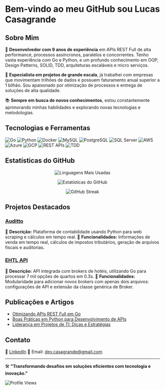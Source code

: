 # Bem-vindo ao meu GitHub sou Lucas Casagrande

## Sobre Mim

🎯 **Desenvolvedor com 9 anos de experiência** em APIs REST Full de alta performance, processos assíncronos, paralelos e concorrentes. Tenho vasta experiência com Go e Python, e um profundo conhecimento em OOP, Design Patterns, SOLID, TDD, arquiteturas escaláveis e micro serviços.

🚀 **Especialista em projetos de grande escala**, já trabalhei com empresas que movimentam trilhões de dados e possuem faturamento anual superior a 1 bilhão. Sou apaixonado por otimização de processos e entrega de soluções de alta qualidade.

📚 **Sempre em busca de novos conhecimentos**, estou constantemente aprimorando minhas habilidades e explorando novas tecnologias e metodologias.

## Tecnologias e Ferramentas

![Go](https://img.shields.io/badge/Go-00ADD8?style=for-the-badge&logo=go&logoColor=white)
![Python](https://img.shields.io/badge/Python-3776AB?style=for-the-badge&logo=python&logoColor=white)
![Docker](https://img.shields.io/badge/Docker-2496ED?style=for-the-badge&logo=docker&logoColor=white)
![MySQL](https://img.shields.io/badge/MySQL-4479A1?style=for-the-badge&logo=mysql&logoColor=white)
![PostgreSQL](https://img.shields.io/badge/PostgreSQL-336791?style=for-the-badge&logo=postgresql&logoColor=white)
![SQL Server](https://img.shields.io/badge/SQL%20Server-CC2927?style=for-the-badge&logo=microsoft-sql-server&logoColor=white)
![AWS](https://img.shields.io/badge/AWS-232F3E?style=for-the-badge&logo=amazon-aws&logoColor=white)
![Azure](https://img.shields.io/badge/Azure-0078D4?style=for-the-badge&logo=microsoft-azure&logoColor=white)
![GCP](https://img.shields.io/badge/GCP-4285F4?style=for-the-badge&logo=google-cloud&logoColor=white)
![REST APIs](https://img.shields.io/badge/REST%20APIs-FF6C37?style=for-the-badge&logo=rest&logoColor=white)
![TDD](https://img.shields.io/badge/TDD-5C2D91?style=for-the-badge&logo=tdd&logoColor=white)

## Estatísticas do GitHub

<p align="center">
  <img src="https://github-readme-stats.vercel.app/api/top-langs/?username=Casagrande-Lucas&layout=compact&theme=radical&title_color=ff69b4&text_color=ffffff&bg_color=151515" alt="Linguagens Mais Usadas" />
</p>

<p align="center">
  <img src="https://github-readme-stats.vercel.app/api?username=Casagrande-Lucas&show_icons=true&theme=radical&count_private=true&custom_title=Lucas%20Casagrande's%20GitHub%20Stats&title_color=ff69b4&text_color=ffffff&icon_color=ff69b4&bg_color=151515" alt="Estatísticas do GitHub" />
</p>

<p align="center">
  <img src="https://github-readme-streak-stats.herokuapp.com/?user=Casagrande-Lucas&theme=radical&background=151515&ring=ff69b4&fire=ff69b4&currStreakLabel=ffffff&sideLabels=ffffff" alt="GitHub Streak" />
</p>

## Projetos Destacados

### [Auditto](https://github.com/Casagrande-Lucas/#)
🔧 **Descrição:** Plataforma de contabilidade usando Python para web scraping e cálculos em tempo real.
📌 **Funcionalidades:** Informações de venda em tempo real, cálculos de impostos tributários, geração de arquivos fiscais e auditorias.

### [EHTL API](https://github.com/Casagrande-Lucas/#)
🔧 **Descrição:** API integrada com brokers de hotéis, utilizando Go para processar 7 mil opções de quartos em 0.3s.
📌 **Funcionalidades:** Modularidade para adicionar novos brokers com apenas dois arquivos: configurações de API e extensão da classe genérica de Broker.

## Publicações e Artigos

- [Otimizando APIs REST Full em Go](https://medium.com/@casagrande-lucas/otimizando-apis-rest-full-em-go)
- [Boas Práticas em Python para Desenvolvimento de APIs](https://medium.com/@casagrande-lucas/boas-pr%C3%A1ticas-em-python-para-desenvolvimento-de-apis)
- [Liderança em Projetos de TI: Dicas e Estratégias](https://medium.com/@casagrande-lucas/lideran%C3%A7a-em-projetos-de-ti-dicas-e-estrat%C3%A9gias)

## Contato

💼 [LinkedIn](https://www.linkedin.com/in/lucas-casagrande-923103211/)
📧 Email: dev.casagrande@gmail.com

---

🛠️ **"Transformando desafios em soluções eficientes com tecnologia e inovação."**

![Profile Views](https://komarev.com/ghpvc/?username=Casagrande-Lucas&color=blue&style=flat-square)
